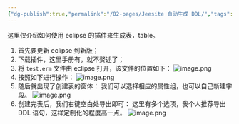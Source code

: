 ```yaml
---
{"dg-publish":true,"permalink":"/02-pages/Jeesite 自动生成 DDL/","tags":["personal/blog","program/backend/framework/jeesite"]}
---
```


这里仅介绍如何使用 eclipse 的插件来生成表，table。
1. 首先要更新 eclipse 到新版；
2. 下载插件，这里手册有，就不赘述了；
3. 将 `test.erm` 文件由 eclipse 打开，该文件的位置如下：
	![image.png](https://yelanyanyu-img-bed.oss-cn-hangzhou.aliyuncs.com/img/blog/2024/04/20240427104152.png)
4. 按照如下进行操作：
	![image.png](https://yelanyanyu-img-bed.oss-cn-hangzhou.aliyuncs.com/img/blog/2024/04/20240427104310.png)
5. 随后就出现了创建表的窗体：
	我们可以选择相应的属性组，也可以自己新建字段。
	![image.png](https://yelanyanyu-img-bed.oss-cn-hangzhou.aliyuncs.com/img/blog/2024/04/20240427104345.png)
6. 创建完表后，我们右键空白处导出即可：
	这里有多个选项，我个人推荐导出 DDL 语句，这样定制化的程度高一点。
	![image.png](https://yelanyanyu-img-bed.oss-cn-hangzhou.aliyuncs.com/img/blog/2024/04/20240427104519.png)
